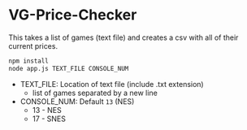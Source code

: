 # VG-Price-Checker

This takes a list of games (text file) and creates a csv with all of their current prices.

```bash
npm install
node app.js TEXT_FILE CONSOLE_NUM
```

- TEXT_FILE: Location of text file (include .txt extension)
  - list of games separated by a new line
- CONSOLE_NUM: Default `13` (NES)
  - 13 - NES
  - 17 - SNES
